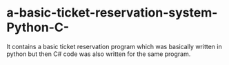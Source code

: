 # a-basic-ticket-reservation-system-Python-C-
It contains a basic ticket reservation program which was basically written in python but then C# code was also written for the same program.
